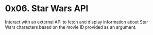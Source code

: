 # 0x06. Star Wars API

Interact with an external API to fetch and display information about Star Wars characters based on the movie ID provided as an argument.
